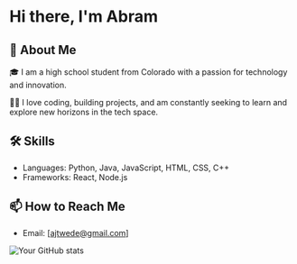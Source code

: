 
# Hi there, I'm Abram 

## 🚀 About Me

🎓 I am a high school student from Colorado with a passion for technology and innovation. 

👨‍💻 I love coding, building projects, and am constantly seeking to learn and explore new horizons in the tech space.


## 🛠 Skills
- Languages: Python, Java, JavaScript, HTML, CSS, C++
- Frameworks: React, Node.js

## 📫 How to Reach Me
- Email: [ajtwede@gmail.com]


![Your GitHub stats](https://github-readme-stats.vercel.app/api?username=abram-twede&show_icons=true&theme=radical)


